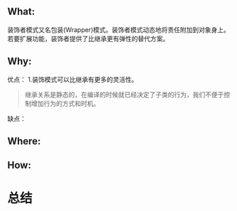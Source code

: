 ## What:

装饰者模式又名包装(Wrapper)模式。装饰者模式动态地将责任附加到对象身上。若要扩展功能，装饰者提供了比继承更有弹性的替代方案。

## Why:
优点：
1.装饰模式可以比继承有更多的灵活性。
>继承关系是静态的，在编译的时候就已经决定了子类的行为，我们不便于控制增加行为的方式和时机。

缺点：



## Where:
## How:

# 总结